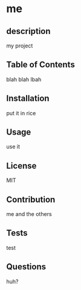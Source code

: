 # me
## description
my project

## Table of Contents
blah blah lbah

## Installation
put it in rice

## Usage
use it

## License
MIT

## Contribution
me and the others

## Tests
test

## Questions
huh?
